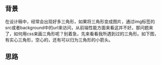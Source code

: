 ## 背景
在设计稿中，经常会出现好多三角形，如果将三角形变成图片，通过img标签的src或者background中的url来访问，从前端性能方面来看这并不好。那问题来了，如何用css来画三角形呢？别着急，先来看看我所遇到过的三角形。如下图，有实心三角形，空心的，还有可以归为三角形的小箭头。
## 思路
